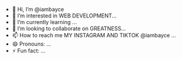 - 👋 Hi, I’m @iambayce
- 👀 I’m interested in WEB DEVELOPMENT...
- 🌱 I’m currently learning ...
- 💞️ I’m looking to collaborate on GREATNESS...
- 📫 How to reach me  MY INSTAGRAM AND TIKTOK @iambayce ...
- 😄 Pronouns: ...
- ⚡ Fun fact: ...

<!---
iambayce/iambayce is a ✨ special ✨ repository because its `README.md` (this file) appears on your GitHub profile.
You can click the Preview link to take a look at your changes.
--->
